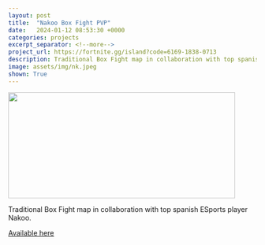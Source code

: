 ```yaml
---
layout: post
title:  "Nakoo Box Fight PVP"
date:   2024-01-12 08:53:30 +0000
categories: projects
excerpt_separator: <!--more-->
project_url: https://fortnite.gg/island?code=6169-1838-0713
description: Traditional Box Fight map in collaboration with top spanish ESports player Nakoo.
image: assets/img/nk.jpeg
shown: True
---
```


<img class="post-img-center" src="{{ site.baseurl }}assets/img/nk.jpeg" width="460" height="215">

<p class="post-text-center">Traditional Box Fight map in collaboration with top spanish ESports player Nakoo.</p>
<!--more-->
<a href="https://fortnite.gg/island?code=6169-1838-0713">Available here</a>